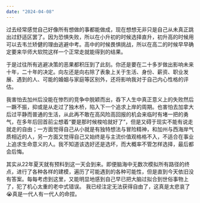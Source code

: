 ```yaml
---
date: "2024-04-08"
---
```

过去经常感觉自己好像所有想做的事都能做成，现在想想无非只是自己从未真正跳出过舒适区罢了。因为恐惧失败，所以在小升初的时候选择直升，初升高的时候用可以去韦兰矫健的理由逃避中考。高中的时候畏惧挑战，所以在高二的时候早早确定要来华师大软院这样一个正常走就能得到的结果。   

于是过往所有逃避决策的恶果都积压到了此刻。你还是要在二十多岁做出影响未来十年，二十年的决定。向左还是向右除了表象上关于生活、身份、薪资、职业发展、遇到的人、可能的婚姻与家庭等区别外，还将影响我对于自己内心性格的评估。

我害怕去加州后没能在惨烈的竞争中脱颖而出，吞下人生中真正意义上的失败然后一蹶不振，抑或是从走过了独木桥，陷入下一个追求上岸的周期。也害怕去加拿大后过平静而普通的生活，从此再不敢在高风险高回报的机会来临时有堵一把的勇气，在多年后回首前尘想着“要是那时候梭哈就好了”，但是又碍于现实不能有说走就走的自由；一方面觉得自己从小就是有独特想法与冒险精神，和加州与西海岸气质相近的人，另一方面又觉得自己又始终是与主流价值观格格不入，不适合在事业上追求生命意义的人。我不知道该选好还是选坏，而大概率不管怎样选择，最后都会后悔。 

其实从22年夏天就有预料到这一天会到来。即便脑海中无数次模拟所有路径的终点，进行了各种各样的建模，遍历了可能遇到的各种可能性，但是直到今天依旧没有答案。每每考虑到这里，又能明显地感到自己早已把大脑过拟合到世俗事物上了，犯了机心太重的老中式错误。 我已经注定无法获得自由了，这真是太悲哀了😭真是一代人有一代人的命捏。
